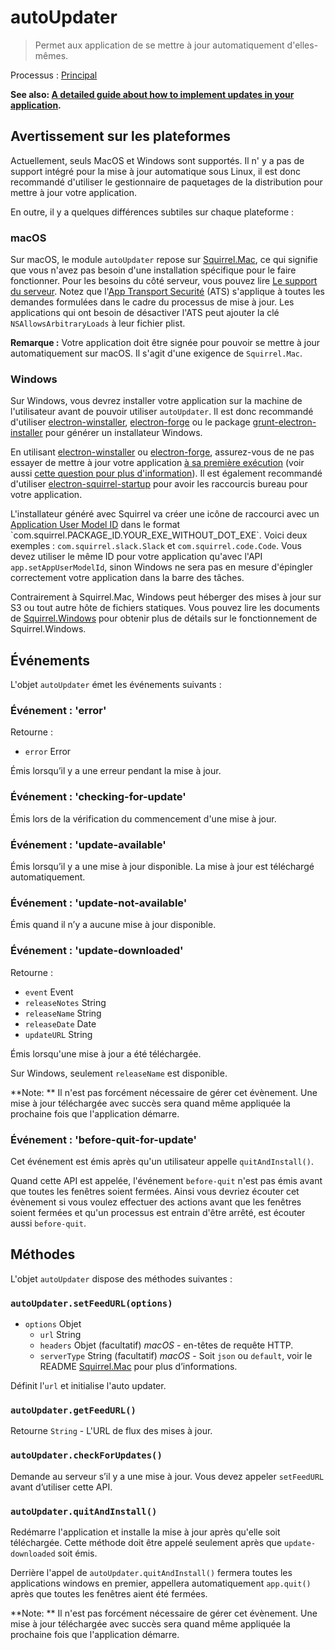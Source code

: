 # autoUpdater

> Permet aux application de se mettre à jour automatiquement d'elles-mêmes.

Processus : [Principal](../glossary.md#main-process)

**See also: [A detailed guide about how to implement updates in your application](../tutorial/updates.md).**

## Avertissement sur les plateformes

Actuellement, seuls MacOS et Windows sont supportés. Il n' y a pas de support intégré pour la mise à jour automatique sous Linux, il est donc recommandé d'utiliser le gestionnaire de paquetages de la distribution pour mettre à jour votre application.

En outre, il y a quelques différences subtiles sur chaque plateforme :

### macOS

Sur macOS, le module `autoUpdater` repose sur [Squirrel.Mac](https://github.com/Squirrel/Squirrel.Mac), ce qui signifie que vous n'avez pas besoin d'une installation spécifique pour le faire fonctionner. Pour les besoins du côté serveur, vous pouvez lire [Le support du serveur](https://github.com/Squirrel/Squirrel.Mac#server-support). Notez que l'[App Transport Securité](https://developer.apple.com/library/content/documentation/General/Reference/InfoPlistKeyReference/Articles/CocoaKeys.html#//apple_ref/doc/uid/TP40009251-SW35) (ATS) s'applique à toutes les demandes formulées dans le cadre du processus de mise à jour. Les applications qui ont besoin de désactiver l'ATS peut ajouter la clé `NSAllowsArbitraryLoads` à leur fichier plist.

**Remarque :** Votre application doit être signée pour pouvoir se mettre à jour automatiquement sur macOS. Il s'agit d'une exigence de `Squirrel.Mac`.

### Windows

Sur Windows, vous devrez installer votre application sur la machine de l'utilisateur avant de pouvoir utiliser `autoUpdater`. Il est donc recommandé d'utiliser [electron-winstaller](https://github.com/electron/windows-installer), [electron-forge](https://github.com/electron-userland/electron-forge) ou le package [grunt-electron-installer](https://github.com/electron/grunt-electron-installer) pour générer un installateur Windows.

En utilisant [electron-winstaller](https://github.com/electron/windows-installer) ou [electron-forge](https://github.com/electron-userland/electron-forge), assurez-vous de ne pas essayer de mettre à jour votre application [à sa première exécution](https://github.com/electron/windows-installer#handling-squirrel-events) (voir aussi [cette question pour plus d'information](https://github.com/electron/electron/issues/7155)). Il est également recommandé d'utiliser [electron-squirrel-startup](https://github.com/mongodb-js/electron-squirrel-startup) pour avoir les raccourcis bureau pour votre application.

L'installateur généré avec Squirrel va créer une icône de raccourci avec un [Application User Model ID](https://msdn.microsoft.com/en-us/library/windows/desktop/dd378459(v=vs.85).aspx) dans le format `com.squirrel.PACKAGE_ID.YOUR_EXE_WITHOUT_DOT_EXE`. Voici deux exemples : `com.squirrel.slack.Slack` et `com.squirrel.code.Code`. Vous devez utiliser le même ID pour votre application qu'avec l'API `app.setAppUserModelId`, sinon Windows ne sera pas en mesure d'épingler correctement votre application dans la barre des tâches.

Contrairement à Squirrel.Mac, Windows peut héberger des mises à jour sur S3 ou tout autre hôte de fichiers statiques. Vous pouvez lire les documents de [Squirrel.Windows](https://github.com/Squirrel/Squirrel.Windows) pour obtenir plus de détails sur le fonctionnement de Squirrel.Windows.

## Événements

L'objet `autoUpdater` émet les événements suivants :

### Événement : 'error'

Retourne :

* `error` Error

Émis lorsqu’il y a une erreur pendant la mise à jour.

### Événement : 'checking-for-update'

Émis lors de la vérification du commencement d'une mise à jour.

### Événement : 'update-available'

Émis lorsqu’il y a une mise à jour disponible. La mise à jour est téléchargé automatiquement.

### Événement : 'update-not-available'

Émis quand il n’y a aucune mise à jour disponible.

### Événement : 'update-downloaded'

Retourne :

* `event` Event
* `releaseNotes` String
* `releaseName` String
* `releaseDate` Date
* `updateURL` String

Émis lorsqu'une mise à jour a été téléchargée.

Sur Windows, seulement `releaseName` est disponible.

**Note: ** Il n'est pas forcément nécessaire de gérer cet évènement. Une mise à jour téléchargée avec succès sera quand même appliquée la prochaine fois que l'application démarre.

### Événement : 'before-quit-for-update'

Cet événement est émis après qu'un utilisateur appelle `quitAndInstall()`.

Quand cette API est appelée, l'événement `before-quit` n'est pas émis avant que toutes les fenêtres soient fermées. Ainsi vous devriez écouter cet évènement si vous voulez effectuer des actions avant que les fenêtres soient fermées et qu'un processus est entrain d'être arrêté, est écouter aussi `before-quit`.

## Méthodes

L'objet `autoUpdater` dispose des méthodes suivantes :

### `autoUpdater.setFeedURL(options)`

* `options` Objet 
  * `url` String
  * `headers` Objet (facultatif) *macOS* - en-têtes de requête HTTP.
  * `serverType` String (facultatif) *macOS* - Soit `json` ou `default`, voir le README [Squirrel.Mac](https://github.com/Squirrel/Squirrel.Mac) pour plus d’informations.

Définit l'`url` et initialise l'auto updater.

### `autoUpdater.getFeedURL()`

Retourne `String` - L'URL de flux des mises à jour.

### `autoUpdater.checkForUpdates()`

Demande au serveur s’il y a une mise à jour. Vous devez appeler `setFeedURL` avant d’utiliser cette API.

### `autoUpdater.quitAndInstall()`

Redémarre l'application et installe la mise à jour après qu'elle soit téléchargée. Cette méthode doit être appelé seulement après que `update-downloaded` soit émis.

Derrière l'appel de `autoUpdater.quitAndInstall()` fermera toutes les applications windows en premier, appellera automatiquement `app.quit()` après que toutes les fenêtres aient été fermées.

**Note: ** Il n'est pas forcément nécessaire de gérer cet évènement. Une mise à jour téléchargée avec succès sera quand même appliquée la prochaine fois que l'application démarre.